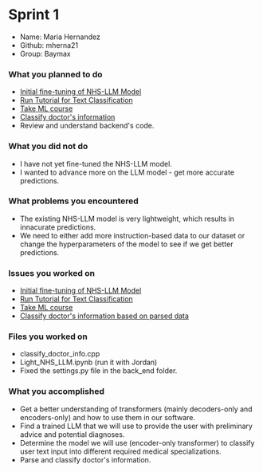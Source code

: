 # Sprint 1

- Name: Maria Hernandez 
- Github: mherna21
- Group: Baymax

### What you planned to do
- [Initial fine-tuning of NHS-LLM Model](https://github.com/MariAuxHer/Baymax/issues/2)
- [Run Tutorial for Text Classification](https://github.com/MariAuxHer/Baymax/issues/3)
- [Take ML course](https://github.com/MariAuxHer/Baymax/issues/1)
- [Classify doctor's information](https://github.com/MariAuxHer/Baymax/issues/6)
- Review and understand backend's code.

### What you did not do
- I have not yet fine-tuned the NHS-LLM model. 
- I wanted to advance more on the LLM model - get more accurate predictions.  

### What problems you encountered
- The existing NHS-LLM model is very lightweight, which results in innacurate predictions. 
- We need to either add more instruction-based data to our dataset or change the hyperparameters of the model
to see if we get better predictions. 

### Issues you worked on
- [Initial fine-tuning of NHS-LLM Model](https://github.com/MariAuxHer/Baymax/issues/2)
- [Run Tutorial for Text Classification](https://github.com/MariAuxHer/Baymax/issues/3)
- [Take ML course](https://github.com/MariAuxHer/Baymax/issues/1)
- [Classify doctor's information based on parsed data](https://github.com/MariAuxHer/Baymax/issues/6)

### Files you worked on
- classify_doctor_info.cpp
- Light_NHS_LLM.ipynb (run it with Jordan)
- Fixed the settings.py file in the back_end folder. 

### What you accomplished
- Get a better understanding of transformers (mainly decoders-only and encoders-only) and how to use them in our software. 
- Find a trained LLM that we will use to provide the user with preliminary advice and potential diagnoses.
- Determine the model we will use (encoder-only transformer) to classify user text input into different required medical specializations. 
- Parse and classify doctor's information. 